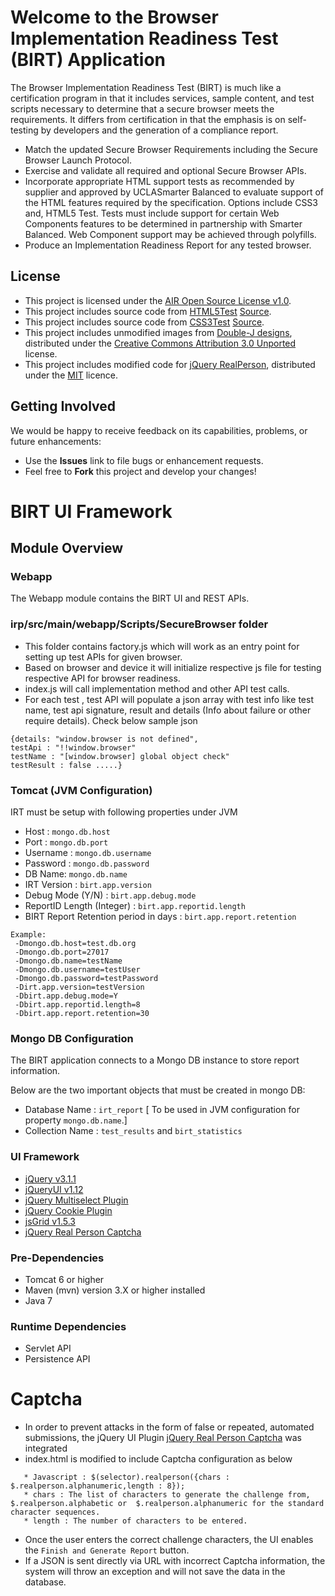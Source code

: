 # Welcome to the Browser Implementation Readiness Test (BIRT) Application

The Browser Implementation Readiness Test (BIRT) is much like a certification program in that it includes services, sample
content, and test scripts necessary to determine that a secure browser meets the requirements. It differs
from certification in that the emphasis is on self-testing by developers and the generation of a compliance
report.

* Match the updated Secure Browser Requirements including the Secure Browser Launch Protocol.
* Exercise and validate all required and optional Secure Browser APIs.
* Incorporate appropriate HTML support tests as recommended by supplier and approved by UCLASmarter Balanced to evaluate support of the HTML features required by the specification. Options include CSS3 and, HTML5 Test. Tests must include support for certain Web Components features to be determined in partnership with Smarter Balanced. Web Component support may be achieved through polyfills.
* Produce an Implementation Readiness Report for any tested browser.

## License ##
* This project is licensed under the [AIR Open Source License v1.0](http://www.smarterapp.org/documents/American_Institutes_for_Research_Open_Source_Software_License.pdf).
* This project includes source code from [HTML5Test](http://html5test.com/) [Source](https://github.com/NielsLeenheer/html5test).
* This project includes source code from [CSS3Test](http://css3test.com/) [Source](https://github.com/LeaVerou/css3test).
* This project includes unmodified images from  [Double-J designs](http://www.doublejdesign.co.uk/), distributed under the [Creative Commons Attribution 3.0 Unported](https://creativecommons.org/licenses/by/3.0/) license.
* This project includes modified code for [jQuery RealPerson](http://keith-wood.name/realPerson.html), distributed under the [MIT](http://keith-wood.name/licence.html) licence.



## Getting Involved ##
We would be happy to receive feedback on its capabilities, problems, or future enhancements:

* Use the **Issues** link to file bugs or enhancement requests.
* Feel free to **Fork** this project and develop your changes!

# BIRT UI Framework

## Module Overview

### Webapp
The Webapp module contains the BIRT UI and REST APIs.

### irp/src/main/webapp/Scripts/SecureBrowser folder
* This folder contains factory.js which will work as an entry point for setting up test APIs for given browser.
* Based on browser and device it will initialize respective js file for testing respective API for browser readiness.
* index.js will call implementation method and other API test calls.
* For each test , test API will populate a json array with test info like test name, test api signature, result and details (Info about failure or other require details). Check below sample json

```
{details: "window.browser is not defined",
testApi : "!!window.browser"
testName : "[window.browser] global object check"
testResult : false .....}
```

### Tomcat (JVM Configuration)
IRT must be setup with following properties under JVM

* Host : `mongo.db.host`
* Port : `mongo.db.port`
* Username : `mongo.db.username`
* Password : `mongo.db.password`
* DB Name: `mongo.db.name`
* IRT Version : `birt.app.version` 
* Debug Mode (Y/N) : `birt.app.debug.mode`
* ReportID Length (Integer) : `birt.app.reportid.length` 
* BIRT Report Retention period in days : `birt.app.report.retention`

```
Example:
 -Dmongo.db.host=test.db.org 
 -Dmongo.db.port=27017
 -Dmongo.db.name=testName
 -Dmongo.db.username=testUser
 -Dmongo.db.password=testPassword
 -Dirt.app.version=testVersion
 -Dbirt.app.debug.mode=Y 
 -Dbirt.app.reportid.length=8 
 -Dbirt.app.report.retention=30
```

### Mongo DB Configuration
The BIRT application connects to a Mongo DB instance to store report information.

Below are the two important objects that must be created in mongo DB:
* Database Name : `irt_report` [ To be used in JVM configuration for property `mongo.db.name`.]
* Collection Name : `test_results` and `birt_statistics`


### UI Framework
* [jQuery v3.1.1](http://jquery.com/)
* [jQueryUI v1.12](https://jqueryui.com/)
* [jQuery Multiselect Plugin](http://crlcu.github.io/multiselect/)
* [jQuery Cookie Plugin](http://plugins.jquery.com/cookie/)
* [jsGrid v1.5.3](http://js-grid.com/)
* [jQuery Real Person Captcha](http://keith-wood.name/realPerson.html)

### Pre-Dependencies
* Tomcat 6 or higher
* Maven (mvn) version 3.X or higher installed
* Java 7

### Runtime Dependencies
* Servlet API
* Persistence API


# Captcha

* In order to prevent attacks in the form of false or repeated, automated submissions, the jQuery UI Plugin [jQuery Real Person Captcha](http://keith-wood.name/realPerson.html) was integrated
* index.html is modified to include Captcha configuration as below
 
```
   * Javascript : $(selector).realperson({chars : $.realperson.alphanumeric,length : 8});
   * chars : The list of characters to generate the challenge from, $.realperson.alphabetic or  $.realperson.alphanumeric for the standard character sequences.
   * length : The number of characters to be entered.
```

* Once the user enters the correct challenge characters, the UI enables the `Finish and Generate Report` button. 
* If a JSON is sent directly via URL with incorrect Captcha information, the system will throw an exception and will not save the data in the database.
